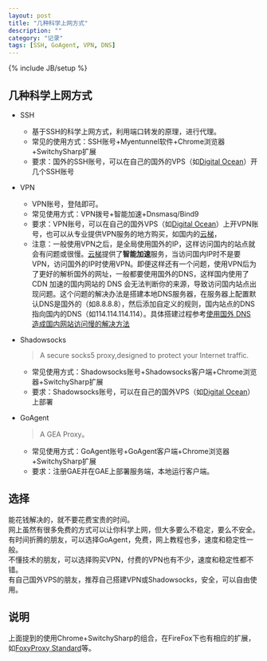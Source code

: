 ```yaml
---
layout: post
title: "几种科学上网方式"
description: ""
category: "记录"
tags: [SSH, GoAgent, VPN, DNS]
---
```

{% include JB/setup %}

## 几种科学上网方式
- SSH

  + 基于SSH的科学上网方式，利用端口转发的原理，进行代理。
  + 常见的使用方式：SSH账号+Myentunnel软件+Chrome浏览器+SwitchySharp扩展
  + 要求：国外的SSH账号，可以在自己的国外的VPS（如[Digital Ocean](https://www.digitalocean.com/?refcode=ed2350733151 "推荐链接 Digital Ocean")）开几个SSH账号

- VPN

  + VPN账号，登陆即可。
  + 常见使用方式：VPN拨号+智能加速+Dnsmasq/Bind9
  + 要求：VPN账号，可以在自己的国外VPS（如[Digital Ocean](https://www.digitalocean.com/?refcode=ed2350733151 "推荐链接 Digital Ocean")）上开VPN账号，也可以从专业提供VPN服务的地方购买，如国内的[云梯](http://refyt.com/?r=f0ed79506569f9fb "云梯推荐链接")，
  + 注意：一般使用VPN之后，是全局使用国外的IP，这样访问国内的站点就会有问题或很慢。[云梯](http://refyt.com/?r=f0ed79506569f9fb "云梯推荐链接")提供了**智能加速**服务，当访问国内IP时不是要VPN，访问国外的IP时使用VPN。即便这样还有一个问题，使用VPN后为了更好的解析国外的网址，一般都要使用国外的DNS，这样国内使用了 CDN 加速的国内网站的 DNS 会无法判断你的来源，导致访问国内站点出现问题。这个问题的解决办法是搭建本地DNS服务器，在服务器上配置默认DNS是国外的（如8.8.8.8），然后添加自定义的规则，国内站点的DNS指向国内的DNS（如114.114.114.114）。具体搭建过程参考[使用国外 DNS 造成国内网站访问慢的解决方法
](https://wzyboy.im/post/874.html "使用国外 DNS 造成国内网站访问慢的解决方法")

- Shadowsocks

  >A secure socks5 proxy,designed to protect your Internet traffic.
    
  + 常见使用方式：Shadowsocks账号+Shadowsocks客户端+Chrome浏览器+SwitchySharp扩展
  + 要求：Shadowsocks账号，可以在自己的国外VPS（如[Digital Ocean](https://www.digitalocean.com/?refcode=ed2350733151 "推荐链接 Digital Ocean")）上部署

- GoAgent
  
  >A GEA Proxy。
  
  + 常见使用方式：GoAgent账号+GoAgent客户端+Chrome浏览器+SwitchySharp扩展
  + 要求：注册GAE并在GAE上部署服务端，本地运行客户端。

## 选择
能花钱解决的，就不要花费宝贵的时间。  
网上虽然有很多免费的方式可以让你科学上网，但大多要么不稳定，要么不安全。  
有时间折腾的朋友，可以选择GoAgent，免费，网上教程也多，速度和稳定性一般。  
不懂技术的朋友，可以选择购买VPN，付费的VPN也有不少，速度和稳定性都不错。  
有自己国外VPS的朋友，推荐自己搭建VPN或Shadowsocks，安全，可以自由使用。

## 说明
上面提到的使用Chrome+SwitchySharp的组合，在FireFox下也有相应的扩展，如[FoxyProxy Standard](http://getfoxyproxy.org)等。
